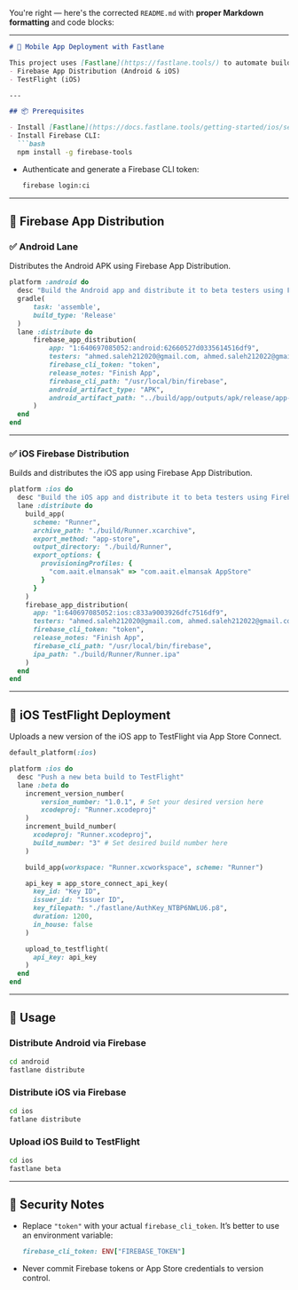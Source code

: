 You're right — here's the corrected `README.md` with **proper Markdown formatting** and code blocks:

---

````markdown
# 🚀 Mobile App Deployment with Fastlane

This project uses [Fastlane](https://fastlane.tools/) to automate building and distributing your mobile apps for both **Android** and **iOS**, supporting:
- Firebase App Distribution (Android & iOS)
- TestFlight (iOS)

---

## 📦 Prerequisites

- Install [Fastlane](https://docs.fastlane.tools/getting-started/ios/setup/)
- Install Firebase CLI:  
  ```bash
  npm install -g firebase-tools
````

* Authenticate and generate a Firebase CLI token:

  ```bash
  firebase login:ci
  ```

---

## 🔧 Firebase App Distribution

### ✅ Android Lane

Distributes the Android APK using Firebase App Distribution.

```ruby
platform :android do
  desc "Build the Android app and distribute it to beta testers using Firebase App Distribution"
  gradle(
      task: 'assemble',
      build_type: 'Release'
  )
  lane :distribute do
      firebase_app_distribution(
          app: "1:640697085052:android:62660527d0335614516df9",
          testers: "ahmed.saleh212020@gmail.com, ahmed.saleh212022@gmail.com",
          firebase_cli_token: "token",
          release_notes: "Finish App",
          firebase_cli_path: "/usr/local/bin/firebase",
          android_artifact_type: "APK",
          android_artifact_path: "../build/app/outputs/apk/release/app-release.apk"
      )
  end
end
```

---

### ✅ iOS Firebase Distribution

Builds and distributes the iOS app using Firebase App Distribution.

```ruby
platform :ios do
  desc "Build the iOS app and distribute it to beta testers using Firebase App Distribution"
  lane :distribute do
    build_app(
      scheme: "Runner",
      archive_path: "./build/Runner.xcarchive",
      export_method: "app-store",
      output_directory: "./build/Runner",
      export_options: {
        provisioningProfiles: { 
          "com.aait.elmansak" => "com.aait.elmansak AppStore"
        }
      }
    )
    firebase_app_distribution(
      app: "1:640697085052:ios:c833a9003926dfc7516df9",
      testers: "ahmed.saleh212020@gmail.com, ahmed.saleh212022@gmail.com",
      firebase_cli_token: "token",
      release_notes: "Finish App",
      firebase_cli_path: "/usr/local/bin/firebase",
      ipa_path: "./build/Runner/Runner.ipa"
    )
  end
end
```

---

## 🍏 iOS TestFlight Deployment

Uploads a new version of the iOS app to TestFlight via App Store Connect.

```ruby
default_platform(:ios)

platform :ios do
  desc "Push a new beta build to TestFlight"
  lane :beta do
    increment_version_number(
        version_number: "1.0.1", # Set your desired version here
        xcodeproj: "Runner.xcodeproj"
    )
    increment_build_number(
      xcodeproj: "Runner.xcodeproj", 
      build_number: "3" # Set desired build number here
    )

    build_app(workspace: "Runner.xcworkspace", scheme: "Runner")

    api_key = app_store_connect_api_key(
      key_id: "Key ID",
      issuer_id: "Issuer ID",
      key_filepath: "./fastlane/AuthKey_NTBP6NWLU6.p8",
      duration: 1200,
      in_house: false
    )

    upload_to_testflight(
      api_key: api_key
    )
  end
end
```

---

## 🚀 Usage

### Distribute Android via Firebase

```bash
cd android
fastlane distribute
```

### Distribute iOS via Firebase

```bash
cd ios
fatlane distribute
```

### Upload iOS Build to TestFlight

```bash
cd ios
fastlane beta
```

---

## 🔐 Security Notes

* Replace `"token"` with your actual `firebase_cli_token`.
  It’s better to use an environment variable:

  ```ruby
  firebase_cli_token: ENV["FIREBASE_TOKEN"]
  ```
* Never commit Firebase tokens or App Store credentials to version control.
